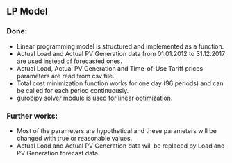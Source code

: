 ## LP Model


### Done: 
- Linear programming model is structured and implemented as a function.
- Actual Load and Actual PV Generation data from 01.01.2012 to 31.12.2017 are used instead of forecasted ones.
- Actual Load, Actual PV Generation and Time-of-Use Tariff prices parameters are read from csv file.
- Total cost minimization function works for one day (96 periods) and can be called for each period continuously.
- gurobipy solver module is used for linear optimization.

	
### Further works:
- Most of the parameters are hypothetical and these parameters will be changed with true or reasonable values.
- Actual Load and Actual PV Generation data will be replaced by Load and PV Generation forecast data.

